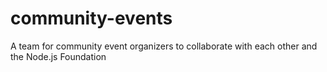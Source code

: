 # community-events
A team for community event organizers to collaborate with each other and the Node.js Foundation
